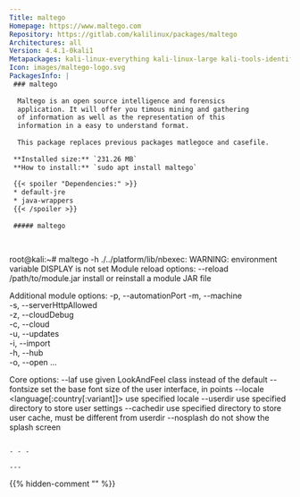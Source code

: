 ```yaml
---
Title: maltego
Homepage: https://www.maltego.com
Repository: https://gitlab.com/kalilinux/packages/maltego
Architectures: all
Version: 4.4.1-0kali1
Metapackages: kali-linux-everything kali-linux-large kali-tools-identify kali-tools-information-gathering kali-tools-reporting kali-tools-social-engineering kali-tools-web 
Icon: images/maltego-logo.svg
PackagesInfo: |
 ### maltego
 
  Maltego is an open source intelligence and forensics
  application. It will offer you timous mining and gathering
  of information as well as the representation of this
  information in a easy to understand format.
   
  This package replaces previous packages matlegoce and casefile.
 
 **Installed size:** `231.26 MB`  
 **How to install:** `sudo apt install maltego`  
 
 {{< spoiler "Dependencies:" >}}
 * default-jre
 * java-wrappers
 {{< /spoiler >}}
 
 ##### maltego
 
 
 ```
 root@kali:~# maltego -h
 ./../platform/lib/nbexec: WARNING: environment variable DISPLAY is not set
 Module reload options:
   --reload /path/to/module.jar  install or reinstall a module JAR file
 
 Additional module options:
   -p, --automationPort <arg> 
   -m, --machine <arg>        
   -s, --serverHttpAllowed    
   -z, --cloudDebug <arg>     
   -c, --cloud <arg>          
   -u, --updates <arg>        
   -i, --import <arg>         
   -h, --hub <arg>            
   -o, --open <arg1>...<argN> 
 
 Core options:
   --laf <LaF classname> use given LookAndFeel class instead of the default
   --fontsize <size>     set the base font size of the user interface, in points
   --locale <language[:country[:variant]]> use specified locale
   --userdir <path>      use specified directory to store user settings
   --cachedir <path>     use specified directory to store user cache, must be different from userdir
   --nosplash            do not show the splash screen
 
 ```
 
 - - -
 
---
```

{{% hidden-comment "<!--Do not edit anything above this line-->" %}}
